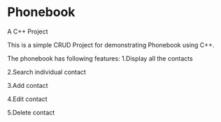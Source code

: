 # Phonebook
A C++ Project

This is a simple CRUD Project for demonstrating Phonebook using C++.

The phonebook has following features:
  1.Display all the contacts
  
  2.Search individual contact
  
  3.Add contact
  
  4.Edit contact
  
  5.Delete contact
  
